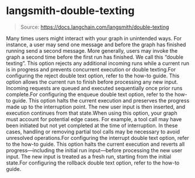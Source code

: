 # langsmith-double-texting

> Source: https://docs.langchain.com/langsmith/double-texting

Many times users might interact with your graph in unintended ways.
For instance, a user may send one message and before the graph has finished running send a second message.
More generally, users may invoke the graph a second time before the first run has finished.
We call this “double texting”.
This option rejects any additional incoming runs while a current run is in progress and prevents concurrent execution or double texting.For configuring the reject double text option, refer to the how-to guide.
This option allows the current run to finish before processing any new input. Incoming requests are queued and executed sequentially once prior runs complete.For configuring the enqueue double text option, refer to the how-to guide.
This option halts the current execution and preserves the progress made up to the interruption point. The new user input is then inserted, and execution continues from that state.When using this option, your graph must account for potential edge cases. For example, a tool call may have been initiated but not yet completed at the time of interruption. In these cases, handling or removing partial tool calls may be necessary to avoid unresolved operations.For configuring the interrupt double text option, refer to the how-to guide.
This option halts the current execution and reverts all progress—including the initial run input—before processing the new user input. The new input is treated as a fresh run, starting from the initial state.For configuring the rollback double text option, refer to the how-to guide.